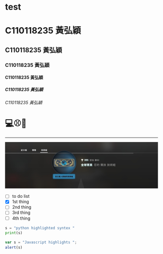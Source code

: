 # test
# C110118235 黃弘穎
## C110118235 黃弘穎
### C110118235 黃弘穎
#### C110118235 黃弘穎
##### C110118235 黃弘穎
###### C110118235 黃弘穎

# 💻⚾🏀

----

![GLOBAL](global.jpg "GLOBAL")

- [ ] to do list
- [x] 1st thing
- [ ] 2nd thing
- [ ] 3rd thing
- [ ] 4th thing

```python
s = "python highlighted syntex "
print(s)
```

```js
var s = "Javascript highlights ";
alert(s)
```
